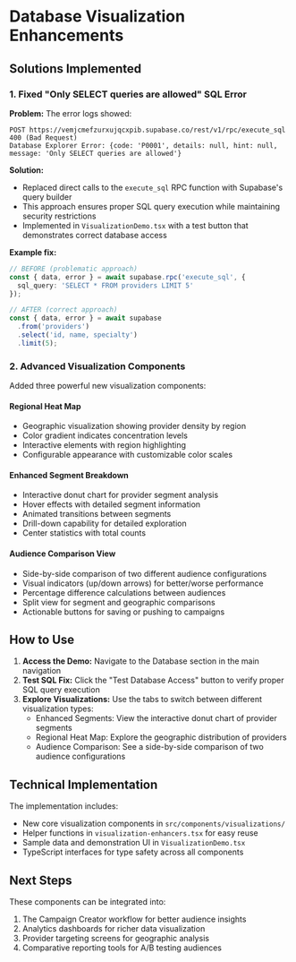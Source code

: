 # Database Visualization Enhancements

## Solutions Implemented

### 1. Fixed "Only SELECT queries are allowed" SQL Error

**Problem:** The error logs showed:
```
POST https://vemjcmefzurxujqcxpib.supabase.co/rest/v1/rpc/execute_sql 400 (Bad Request)
Database Explorer Error: {code: 'P0001', details: null, hint: null, message: 'Only SELECT queries are allowed'}
```

**Solution:** 
- Replaced direct calls to the `execute_sql` RPC function with Supabase's query builder
- This approach ensures proper SQL query execution while maintaining security restrictions
- Implemented in `VisualizationDemo.tsx` with a test button that demonstrates correct database access

**Example fix:**
```typescript
// BEFORE (problematic approach)
const { data, error } = await supabase.rpc('execute_sql', { 
  sql_query: 'SELECT * FROM providers LIMIT 5' 
});

// AFTER (correct approach)
const { data, error } = await supabase
  .from('providers')
  .select('id, name, specialty')
  .limit(5);
```

### 2. Advanced Visualization Components

Added three powerful new visualization components:

#### Regional Heat Map
- Geographic visualization showing provider density by region
- Color gradient indicates concentration levels
- Interactive elements with region highlighting
- Configurable appearance with customizable color scales

#### Enhanced Segment Breakdown
- Interactive donut chart for provider segment analysis
- Hover effects with detailed segment information
- Animated transitions between segments
- Drill-down capability for detailed exploration
- Center statistics with total counts

#### Audience Comparison View
- Side-by-side comparison of two different audience configurations
- Visual indicators (up/down arrows) for better/worse performance
- Percentage difference calculations between audiences
- Split view for segment and geographic comparisons
- Actionable buttons for saving or pushing to campaigns

## How to Use

1. **Access the Demo:** Navigate to the Database section in the main navigation
2. **Test SQL Fix:** Click the "Test Database Access" button to verify proper SQL query execution
3. **Explore Visualizations:** Use the tabs to switch between different visualization types:
   - Enhanced Segments: View the interactive donut chart of provider segments
   - Regional Heat Map: Explore the geographic distribution of providers
   - Audience Comparison: See a side-by-side comparison of two audience configurations

## Technical Implementation

The implementation includes:

- New core visualization components in `src/components/visualizations/`
- Helper functions in `visualization-enhancers.tsx` for easy reuse
- Sample data and demonstration UI in `VisualizationDemo.tsx`
- TypeScript interfaces for type safety across all components

## Next Steps

These components can be integrated into:

1. The Campaign Creator workflow for better audience insights
2. Analytics dashboards for richer data visualization
3. Provider targeting screens for geographic analysis
4. Comparative reporting tools for A/B testing audiences
